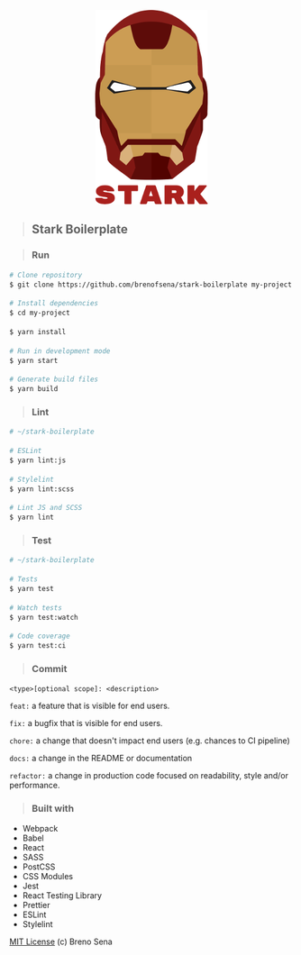 <p align="center">
<img src="./src/images/stark.png" alt="Stark Boilerplate" title="Stark Boilerplate" />
</p>

> ##  Stark Boilerplate

> ### Run

```sh
# Clone repository
$ git clone https://github.com/brenofsena/stark-boilerplate my-project

# Install dependencies
$ cd my-project

$ yarn install

# Run in development mode
$ yarn start

# Generate build files
$ yarn build
```

> ### Lint

```sh
# ~/stark-boilerplate

# ESLint
$ yarn lint:js

# Stylelint
$ yarn lint:scss

# Lint JS and SCSS
$ yarn lint
```

> ### Test

```sh
# ~/stark-boilerplate

# Tests
$ yarn test

# Watch tests
$ yarn test:watch

# Code coverage
$ yarn test:ci
```

> ### Commit

`<type>[optional scope]: <description>`

`feat:` a feature that is visible for end users.

`fix:` a bugfix that is visible for end users.

`chore:` a change that doesn't impact end users (e.g. chances to CI pipeline)

`docs:` a change in the README or documentation

`refactor:` a change in production code focused on readability, style and/or performance.

> ### Built with

- Webpack
- Babel
- React
- SASS
- PostCSS
- CSS Modules
- Jest
- React Testing Library
- Prettier
- ESLint
- Stylelint

[MIT License](./license) (c) Breno Sena

